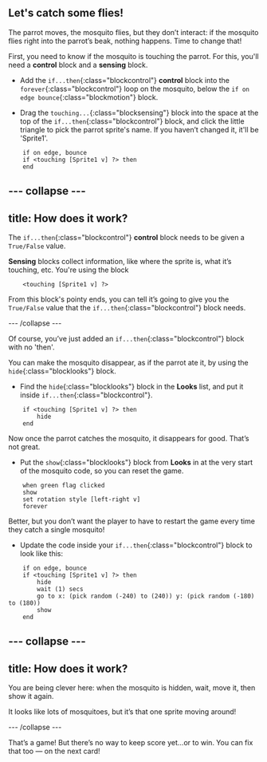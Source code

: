 ## Let's catch some flies!

The parrot moves, the mosquito flies, but they don’t interact: if the mosquito flies right into the parrot’s beak, nothing happens. Time to change that!

First, you need to know if the mosquito is touching the parrot. For this, you'll need a **control** block and a **sensing** block. 

+ Add the `if...then`{:class="blockcontrol"} **control** block into the `forever`{:class="blockcontrol"} loop on the mosquito, below the `if on edge bounce`{:class="blockmotion"} block.

+ Drag the `touching...`{:class="blocksensing"} block into the space at the top of the `if...then`{:class="blockcontrol"} block, and click the little triangle to pick the parrot sprite's name. If you haven’t changed it, it'll be 'Sprite1'.

```blocks
    if on edge, bounce
    if <touching [Sprite1 v] ?> then
    end
```

--- collapse ---
---
title: How does it work?
---

The `if...then`{:class="blockcontrol"} **control** block needs to be given a `True/False` value. 

**Sensing** blocks collect information, like where the sprite is, what it’s touching, etc. You're using the block

```blocks
    <touching [Sprite1 v] ?>
```

From this block's pointy ends, you can tell it’s going to give you the `True/False` value that the `if...then`{:class="blockcontrol"} block needs.

--- /collapse ---

Of course, you’ve just added an `if...then`{:class="blockcontrol"} block with no 'then'. 

You can make the mosquito disappear, as if the parrot ate it, by using the `hide`{:class="blocklooks"} block.

+ Find the `hide`{:class="blocklooks"} block in the **Looks** list, and put it inside `if...then`{:class="blockcontrol"}. 

```blocks
    if <touching [Sprite1 v] ?> then
        hide
    end
```

Now once the parrot catches the mosquito, it disappears for good. That’s not great. 

+ Put the `show`{:class="blocklooks"} block from **Looks** in at the very start of the mosquito code, so you can reset the game. 

```blocks
    when green flag clicked
    show
    set rotation style [left-right v]
    forever
```

Better, but you don’t want the player to have to restart the game every time they catch a single mosquito! 

+ Update the code inside your `if...then`{:class="blockcontrol"} block to look like this:

```blocks
    if on edge, bounce
    if <touching [Sprite1 v] ?> then
        hide
        wait (1) secs
        go to x: (pick random (-240) to (240)) y: (pick random (-180) to (180))
        show
    end
```

--- collapse ---
---
title: How does it work?
---

You are being clever here: when the mosquito is hidden, wait, move it, then show it again. 

It looks like lots of mosquitoes, but it’s that one sprite moving around! 

--- /collapse ---

That’s a game! But there’s no way to keep score yet...or to win. You can fix that too — on the next card!
